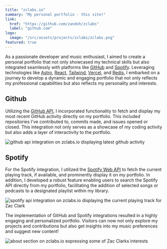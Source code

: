```yaml
---
title: "zclabs.io"
summary: "My personal portfolio - this site!"
link:
  href: "https://github.com/zandoh/zclabs"
  label: "github.com"
logo:
  image: "/src/assets/projects/zclabs/zclabs.png"
featured: true
---
```


As a passionate developer and music enthusiast, I aimed to create a personal portfolio that not only showcased my technical skills but also integrated seamlessly with platforms like [GitHub](https://github.com/) and [Spotify](https://spotify.com/). Leveraging technologies like [Astro](https://astro.build/), [React](https://react.dev/), [Tailwind](https://tailwindcss.com/), [Vercel](https://vercel.com/), and [Redis](https://redis.io/), I embarked on a journey to develop a dynamic and engaging portfolio that not only reflects my professional capabilities but also reflects my personality and interests.

## Github

Utilizing the [GitHub API](https://docs.github.com/en/rest), I incorporated functionality to fetch and display my most recent GitHub activity directly on my portfolio. This included repositories I've contributed to, commits made, and issues opened or closed. This integration not only serves as a showcase of my coding activity but also adds a layer of interactivity to the portfolio.

![github api integration on zclabs.io displaying latest github activity](/projects/zclabs/github.jpg)

## Spotify

For the Spotify integration, I utilized the [Spotify Web API](https://developer.spotify.com/documentation/web-api) to fetch the current playing track, if available, and prominently display it on my portfolio. In addition, I developed a robust feature enabling users to search the Spotify API directly from my portfolio, facilitating the addition of selected songs or podcasts to a designated playlist within my library.

![spotify api integration on zclabs.io displaying the current playing track for Zac Clark](/projects/zclabs/spotify.jpg)

The implementation of GitHub and Spotify integrations resulted in a highly engaging and personalized portfolio. Visitors can now not only explore my projects and contributions but also get insights into my music preferences and suggest new content!

![about section on zclabs.io expressing some of Zac Clarks interests](/projects/zclabs/about.jpg)

